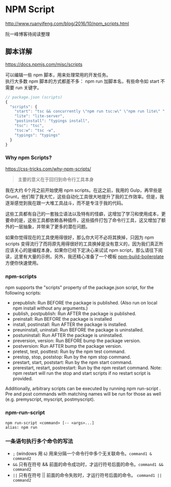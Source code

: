 # NPM Script

http://www.ruanyifeng.com/blog/2016/10/npm_scripts.html

阮一峰博客待阅读整理

## 脚本详解

https://docs.npmjs.com/misc/scripts

可以编辑一些 npm 脚本，用来处理常用的开发任务。   
执行大多数 npm 脚本的方式都差不多： npm run 加脚本名，有些命令如 start 不需要 run 关键字。

```js
// package.json (scripts)
{
  "scripts": {
    "start": "tsc && concurrently \"npm run tsc:w\" \"npm run lite\" ",
    "lite": "lite-server",
    "postinstall": "typings install",
    "tsc": "tsc",
    "tsc:w": "tsc -w",
    "typings": "typings"
  }
}
```

### Why npm Scripts?
https://css-tricks.com/why-npm-scripts/

> 主要的意义在于回归到命令行工具本身

我在大约 6个月之前开始使用 npm scripts。在这之前，我用的 Gulp，再早些是 Grunt，他们帮了我大忙，这些自动化工具很大地提升了我的工作效率。但是，我逐渐感觉到我在跟一大堆工具战斗，而不是专注于我的代码。

这些工具都有自己的一套独立语法以及特有的怪癖，这增加了学习和使用成本，更要命的是，这些工具都依赖各种插件，这些插件打包了命令行工具，这又增加了额外的一层抽象，并带来了更多的潜在问题。

如果你觉得现在的工具使用得很好，那么你大可不必将其换掉，只因为 npm scripts 变得流行了而将原先用得很好的工具换掉是没有意义的，因为我们真正所应该关心的是编程本身。如果你已经下定决心来试试 npm script，那么请往下阅读，这里有大量的示例，另外，我还精心准备了一个模板 [npm-build-boilerplate](https://github.com/damonbauer/npm-build-boilerplate) 方便你快速使用。

### npm-scripts

npm supports the "scripts" property of the package.json script, for the following scripts:

* prepublish: Run BEFORE the package is published. (Also run on local npm install without any arguments.)
* publish, postpublish: Run AFTER the package is published.
* preinstall: Run BEFORE the package is installed
* install, postinstall: Run AFTER the package is installed.
* preuninstall, uninstall: Run BEFORE the package is uninstalled.
* postuninstall: Run AFTER the package is uninstalled.
* preversion, version: Run BEFORE bump the package version.
* postversion: Run AFTER bump the package version.
* pretest, test, posttest: Run by the npm test command.
* prestop, stop, poststop: Run by the npm stop command.
* prestart, start, poststart: Run by the npm start command.
* prerestart, restart, postrestart: Run by the npm restart command. Note: npm restart will run the stop and start scripts if no restart script is provided.

Additionally, arbitrary scripts can be executed by running npm run-script <pkg> <stage>. Pre and post commands with matching names will be run for those as well (e.g. premyscript, myscript, postmyscript).

### npm-run-script

```
npm run-script <command> [-- <args>...]
alias: npm run
```

### 一条语句执行多个命令的写法

* `;` (windows 用 `&`) 用来分隔一个命令行中多个无关联命令。`command1 & command2`
* `&&` 只有在符号 && 前面的命令成功时，才运行符号后面的命令。`command1 && command2`
* `||` 只有在符号 || 前面的命令失败时，才运行符号后面的命令。 `command1 || command2`

